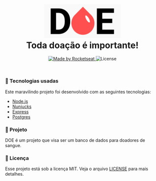 <h1 align="center">
  <img src="./public/assets/img/logo.png" width="250px" /><br>
  Toda doação é importante!
</h2>
<p align="center">
  <a href="https://rocketseat.com.br">
    <img alt="Made by Rocketseat" src="https://img.shields.io/badge/made%20by-Rocketseat-%23F7DF1E">
  </a>
  <img alt="License" src="https://img.shields.io/badge/license-MIT-%23F7DF1E">
</p>

<br>

### :rocket: Tecnologias usadas

Este maravilindo projeto foi desenvolvido com as seguintes tecnologias:

- [Node.js](https://nodejs.org/en/)
- [Nunjucks](https://mozilla.github.io/nunjucks/)
- [Express](https://expressjs.com/pt-br/)
- [Postgres](https://node-postgres.com/)

### :syringe: Projeto

DOE é um projeto que visa ser um banco de dados para doadores de sangue.

### :memo: Licença

Esse projeto está sob a licença MIT. Veja o arquivo [LICENSE](https://github.com/Keemluvr/doe/blob/master/LICENSE) para mais detalhes.
